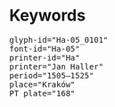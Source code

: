 # Keywords
<pre>
glyph-id="Ha-05_0101"
font-id="Ha-05"
printer-id="Ha"
printer="Jan Haller"
period="1505–1525"
place="Kraków"
PT plate="168"
</pre>
